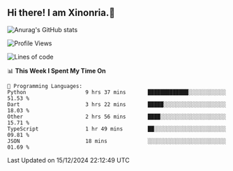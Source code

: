 ## Hi there! I am Xinonria.👋

![Anurag's GitHub stats](https://status-git-main-xinonrias-projects-f26540e3.vercel.app/api?username=xinonria&hide=stars,issues)

<!--START_SECTION:waka-->
![Profile Views](http://img.shields.io/badge/Profile%20Views-14-blue)

![Lines of code](https://img.shields.io/badge/From%20Hello%20World%20I%27ve%20Written-904.2%20thousand%20lines%20of%20code-blue)

📊 **This Week I Spent My Time On** 

```text
💬 Programming Languages: 
Python                   9 hrs 37 mins       █████████████░░░░░░░░░░░░   51.53 % 
Dart                     3 hrs 22 mins       █████░░░░░░░░░░░░░░░░░░░░   18.03 % 
Other                    2 hrs 56 mins       ████░░░░░░░░░░░░░░░░░░░░░   15.71 % 
TypeScript               1 hr 49 mins        ██░░░░░░░░░░░░░░░░░░░░░░░   09.81 % 
JSON                     18 mins             ░░░░░░░░░░░░░░░░░░░░░░░░░   01.69 % 
```


 Last Updated on 15/12/2024 22:12:49 UTC
<!--END_SECTION:waka-->

<!--
**xinonria/xinonria** is a ✨ _special_ ✨ repository because its `README.md` (this file) appears on your GitHub profile.

Here are some ideas to get you started:

- 🔭 I’m currently working on ...
- 🌱 I’m currently learning ...
- 👯 I’m looking to collaborate on ...
- 🤔 I’m looking for help with ...
- 💬 Ask me about ...
- 📫 How to reach me: ...
- 😄 Pronouns: ...
- ⚡ Fun fact: ...
-->
